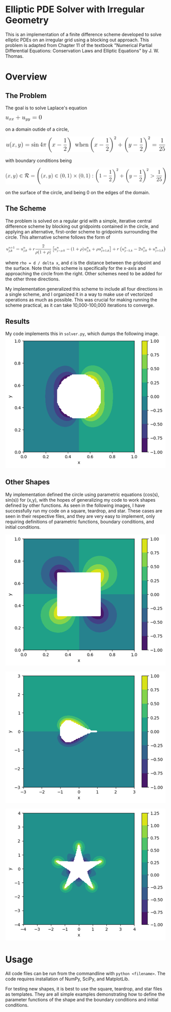 # Elliptic PDE Solver with Irregular Geometry

This is an implementation of a finite difference scheme developed to
solve elliptic PDEs on an irregular grid using a blocking out
approach. This problem is adapted from Chapter 11 of the textbook
"Numerical Partial Differential Equations: Conservation Laws and
Elliptic Equations" by J. W. Thomas.

# Overview

## The Problem

The goal is to solve Laplace's equation

![](math/laplace.png)

on a domain outide of a circle,

![](math/domain.png)

with boundary conditions being

![](math/bc2.png)

on the surface of the circle, and being 0 on the edges of the domain.

## The Scheme

The problem is solved on a regular grid with a simple, iterative
central difference scheme by blocking out gridpoints contained in the
circle, and applying an alternative, first-order scheme to gridpoints
surrounding the circle. This alternative scheme follows the form of

![](math/scheme.png)

where `rho = d / delta x`, and `d` is the distance between the
gridpoint and the surface. Note that this scheme is specifically for
the x-axis and approaching the circle from the right. Other schemes
need to be added for the other three directions.

My implementation generalized this scheme to include all four
directions in a single scheme, and I organized it in a way to make use
of vectorized operations as much as possible. This was crucial for
making running the scheme practical, as it can take 10,000-100,000
iterations to converge.

## Results

My code implements this in `solver.py`, which dumps the following image.
![](solver.png)


## Other Shapes

My implementation defined the circle using parametric equations
(cos(s), sin(s)) for (x,y), with the hopes of generalizing my code to
work shapes defined by other functions. As seen in the following
images, I have successfully run my code on a square, teardrop, and
star. These cases are seen in their respective files, and they are
very easy to implement, only requiring definitions of parametric
functions, boundary conditions, and initial conditions.

![](square.png)

![](teardrop.png)

![](star.png)

# Usage

All code files can be run from the commandline with `python
<filename>`. The code requires installation of NumPy, SciPy, and
MatplotLib.

For testing new shapes, it is best to use the square, teardrop, and
star files as templates. They are all simple examples demonstrating
how to define the parameter functions of the shape and the boundary
conditions and initial conditions.